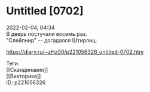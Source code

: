 Untitled [0702]
================

   
 2022-02-04, 04:34   
  В дверь постучали восемь раз.   
 "Слейпнир" -- догадался Штирлиц.   
    
 <https://diary.ru/~zHz00/p221056326_untitled-0702.htm>   
   
 Теги:   
 [[Скандинавия]]   
 [[Викторика]]   
 ID: p221056326